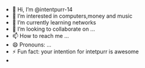 - 👋 Hi, I’m @intentpurr-14
- 👀 I’m interested in computers,money and music 
- 🌱 I’m currently learning networks
- 💞️ I’m looking to collaborate on ...
- 📫 How to reach me ...
- 😄 Pronouns: ...
- ⚡ Fun fact: your intention for intetpurr is awesome
- 

<!---
intentpurr-14/intentpurr-14 is a ✨ special ✨ repository because its `README.md` (this file) appears on your GitHub profile.
You can click the Preview link to take a look at your changes.
--->
